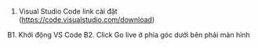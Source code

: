 
<!-- Hướng dẫn chạy project -->

<!-- Để chạy được project yêu cầu máy tính phải có các công cụ sau -->
1. Visual Studio Code 
link cài đặt (https://code.visualstudio.com/download)

<!-- Các bước để chạy project -->
B1. Khởi động VS Code
B2. Click Go live ở phía góc dưới bên phải màn hình